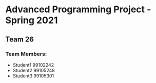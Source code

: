 # Advanced Programming Project - Spring 2021
## Team 26

### Team Members:
- Student1 99102242
- Student2 99105248
- Student3 99105301
